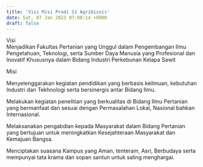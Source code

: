 ```yaml
---
title: 'Visi Misi Prodi S1 Agribisnis'
date: Sat, 07 Jan 2023 07:08:14 +0000
draft: false
---
```




Visi  
Menjadikan Fakultas Pertanian yang Unggul dalam Pengembangan Ilmu Pengetahuan, Teknologi, serta Sumber Daya Manusia yang Profesional dan Inovatif Khususnya dalam Bidang Industri Perkebunan Kelapa Sawit

Misi

Menyelenggarakan kegiatan pendidikan yang berbasis keilmuan, kebutuhan Industri dan Tekhnologi serta bersinergis antar Bidang Ilmu.

Melakukan kegiatan penelitian yang berkualitas di Bidang Ilmu Pertanian yang bermanfaat dan sesuai dengan Permasalahan Lokal, Nasional bahkan Internasional.

Melaksanakan pengabdian kepada Masyarakat dalam Bidang Pertanian yang bertujuan untuk meningkatkan Kesejahteraan Masyarakat dan Kemajuan Bangsa.

Menciptakan suasana Kampus yang Aman, tenteram, Asri, Berbudaya serta mempunyai tata krama dan sopan santun untuk saling menghargai.